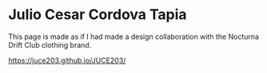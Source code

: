 <h1>Julio Cesar Cordova Tapia</h1>

<p>This page is made as if I had made a design collaboration with the Nocturna Drift Club clothing brand.</p>

https://juce203.github.io/JUCE203/
<!--
**JUCE203/JUCE203** is a ✨ _special_ ✨ repository because its `README.md` (this file) appears on your GitHub profile.

Here are some ideas to get you started:

- 🔭 I’m currently working on ...
- 🌱 I’m currently learning ...
- 👯 I’m looking to collaborate on ...
- 🤔 I’m looking for help with ...
- 💬 Ask me about ...
- 📫 How to reach me: ...
- 😄 Pronouns: ...
- ⚡ Fun fact: ...
-->
